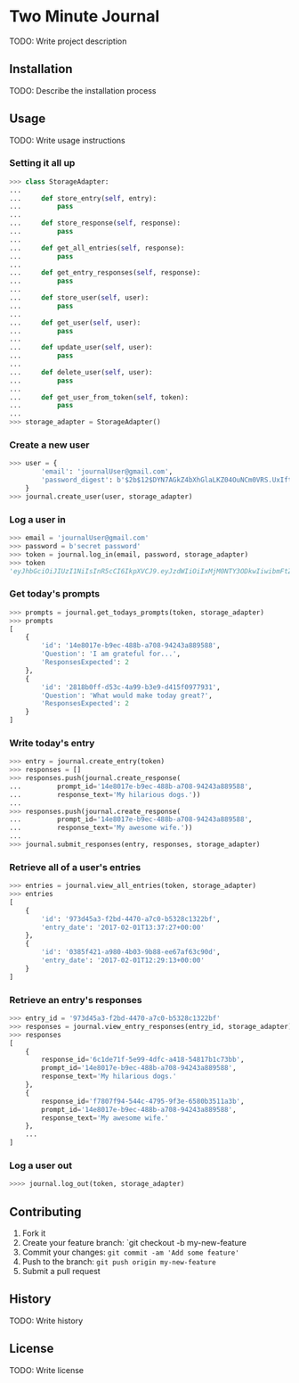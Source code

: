 # Two Minute Journal
TODO: Write project description

## Installation
TODO: Describe the installation process

## Usage
TODO: Write usage instructions

### Setting it all up
```python
>>> class StorageAdapter:
...
...     def store_entry(self, entry):
...         pass
...         
...     def store_response(self, response):
...         pass
...
...     def get_all_entries(self, response):
...         pass
...
...     def get_entry_responses(self, response):
...         pass
...
...     def store_user(self, user):
...         pass
...
...     def get_user(self, user):
...         pass
...
...     def update_user(self, user):
...         pass
...
...     def delete_user(self, user):
...         pass
...
...     def get_user_from_token(self, token):
...         pass
...
>>> storage_adapter = StorageAdapter()
```

### Create a new user
```python
>>> user = {
        'email': 'journalUser@gmail.com', 
        'password_digest': b'$2b$12$DYN7AGkZ4bXhGlaLKZ04OuNCm0VRS.UxIftOd5yrkoReH12mlr/gS'
    }
>>> journal.create_user(user, storage_adapter)
```

### Log a user in
```python
>>> email = 'journalUser@gmail.com'
>>> password = b'secret password'
>>> token = journal.log_in(email, password, storage_adapter)
>>> token
'eyJhbGciOiJIUzI1NiIsInR5cCI6IkpXVCJ9.eyJzdWIiOiIxMjM0NTY3ODkwIiwibmFtZSI6IkpvaG4gRG9lIiwiYWRtaW4iOnRydWV9.TJVA95OrM7E2cBab30RMHrHDcEfxjoYZgeFONFh7HgQ'
```

### Get today's prompts
```python
>>> prompts = journal.get_todays_prompts(token, storage_adapter)
>>> prompts
[
    {
        'id': '14e8017e-b9ec-488b-a708-94243a889588', 
        'Question': 'I am grateful for...', 
        'ResponsesExpected': 2
    },
    {
        'id': '2818b0ff-d53c-4a99-b3e9-d415f0977931', 
        'Question': 'What would make today great?', 
        'ResponsesExpected': 2
    }
]
```

### Write today's entry 
```python
>>> entry = journal.create_entry(token)
>>> responses = []
>>> responses.push(journal.create_response(
...         prompt_id='14e8017e-b9ec-488b-a708-94243a889588', 
...         response_text='My hilarious dogs.'))
...
>>> responses.push(journal.create_response(
...         prompt_id='14e8017e-b9ec-488b-a708-94243a889588', 
...         response_text='My awesome wife.'))
...
>>> journal.submit_responses(entry, responses, storage_adapter)
```

### Retrieve all of a user's entries
```python
>>> entries = journal.view_all_entries(token, storage_adapter)
>>> entries
[
    {
        'id': '973d45a3-f2bd-4470-a7c0-b5328c1322bf',
        'entry_date': '2017-02-01T13:37:27+00:00'
    },
    {
        'id': '0385f421-a980-4b03-9b88-ee67af63c90d',
        'entry_date': '2017-02-01T12:29:13+00:00'
    }
]
```

### Retrieve an entry's responses
```python
>>> entry_id = '973d45a3-f2bd-4470-a7c0-b5328c1322bf'
>>> responses = journal.view_entry_responses(entry_id, storage_adapter)
>>> responses
[
    {
        response_id='6c1de71f-5e99-4dfc-a418-54817b1c73bb',
        prompt_id='14e8017e-b9ec-488b-a708-94243a889588', 
        response_text='My hilarious dogs.'
    },
    {
        response_id='f7807f94-544c-4795-9f3e-6580b3511a3b',
        prompt_id='14e8017e-b9ec-488b-a708-94243a889588', 
        response_text='My awesome wife.'
    },
    ...
]
```

### Log a user out
```python
>>>> journal.log_out(token, storage_adapter)
```

## Contributing
1. Fork it
2. Create your feature branch: `git checkout -b my-new-feature
3. Commit your changes: `git commit -am 'Add some feature'`
4. Push to the branch: `git push origin my-new-feature`
5. Submit a pull request

## History
TODO: Write history

## License
TODO: Write license
